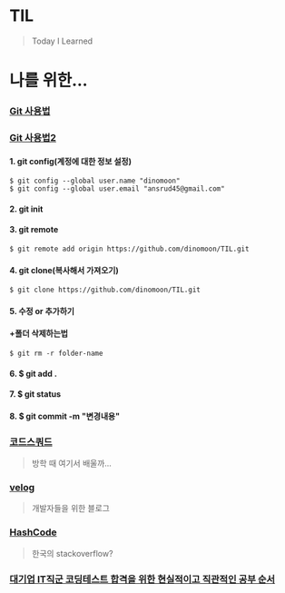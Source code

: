 ﻿# TIL
>Today I Learned

# 나를 위한...

### [Git 사용법](https://rogerdudler.github.io/git-guide/index.ko.html)
### [Git 사용법2](https://github.com/KennethanCeyer/tutorial-git)

#### 1. git config(계정에 대한 정보 설정)

```
$ git config --global user.name "dinomoon"
$ git config --global user.email "ansrud45@gmail.com"
```

#### 2. git init

#### 3. git remote
```
$ git remote add origin https://github.com/dinomoon/TIL.git
```

#### 4. git clone(복사해서 가져오기)
```
$ git clone https://github.com/dinomoon/TIL.git
```

#### 5. 수정 or 추가하기

#### +폴더 삭제하는법
```
$ git rm -r folder-name
```

#### 6. $ git add .

#### 7. $ git status

#### 8. $ git commit -m "변경내용"

### [코드스쿼드](https://codesquad.kr/)
> 방학 때 여기서 배울까...

### [velog](https://velog.io/)
> 개발자들을 위한 블로그

### [HashCode](https://hashcode.co.kr/)
> 한국의 stackoverflow?

### [대기업 IT직군 코딩테스트 합격을 위한 현실적이고 직관적인 공부 순서](https://www.youtube.com/watch?v=ukkLCl9yBvE&t=508s)
